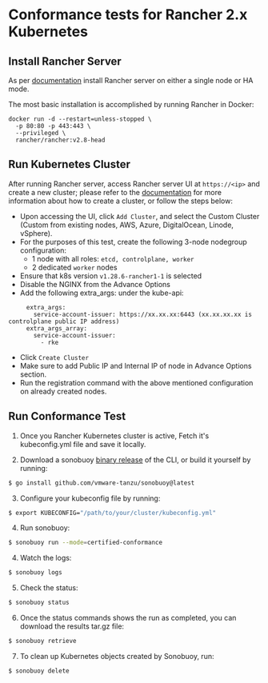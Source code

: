 # Conformance tests for Rancher 2.x Kubernetes

## Install Rancher Server

As per [documentation](https://ranchermanager.docs.rancher.com/pages-for-subheaders/installation-and-upgrade) install Rancher server on either a single node or HA mode.

The most basic installation is accomplished by running Rancher in Docker:
```
docker run -d --restart=unless-stopped \
  -p 80:80 -p 443:443 \
  --privileged \
  rancher/rancher:v2.8-head
```

## Run Kubernetes Cluster

After running Rancher server, access Rancher server UI at `https://<ip>` and create a new cluster; please refer to the [documentation](https://ranchermanager.docs.rancher.com/pages-for-subheaders/kubernetes-clusters-in-rancher-setup) for more information about how to create a cluster, or follow the steps below:

* Upon accessing the UI, click `Add Cluster`, and select the Custom Cluster (Custom from existing nodes, AWS, Azure, DigitalOcean, Linode, vSphere).
* For the purposes of this test, create the following 3-node nodegroup configuration:
  * 1 node with all roles: `etcd, controlplane, worker`
  * 2 dedicated `worker` nodes
* Ensure that k8s version `v1.28.6-rancher1-1` is selected
* Disable the NGINX from the Advance Options
* Add the following extra_args: under the kube-api:
```
     extra_args:
       service-account-issuer: https://xx.xx.xx:6443 (xx.xx.xx.xx is controlplane public IP address)
     extra_args_array:
       service-account-issuer:
         - rke
```
* Click `Create Cluster`
* Make sure to add Public IP and Internal IP of node in Advance Options section.
* Run the registration command with the above mentioned configuration on already created nodes.

## Run Conformance Test

1. Once you Rancher Kubernetes cluster is active, Fetch it's kubeconfig.yml file and save it locally.

2. Download a sonobuoy [binary release](https://github.com/heptio/sonobuoy/releases) of the CLI, or build it yourself by running:
```sh
$ go install github.com/vmware-tanzu/sonobuoy@latest
```

3. Configure your kubeconfig file by running:
```sh
$ export KUBECONFIG="/path/to/your/cluster/kubeconfig.yml"
```

4. Run sonobuoy:
```sh
$ sonobuoy run --mode=certified-conformance
```

4. Watch the logs:
```sh
$ sonobuoy logs
```

5. Check the status:
```sh
$ sonobuoy status
```

6. Once the status commands shows the run as completed, you can download the results tar.gz file:
```sh
$ sonobuoy retrieve
```

7. To clean up Kubernetes objects created by Sonobuoy, run:
```
$ sonobuoy delete
